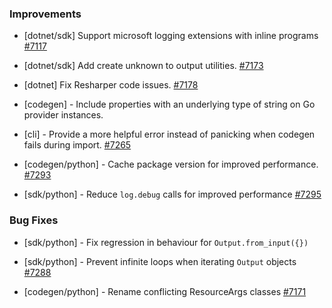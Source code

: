 ### Improvements

- [dotnet/sdk] Support microsoft logging extensions with inline programs
  [#7117](https://github.com/pulumi/pulumi/pull/7117)

- [dotnet/sdk] Add create unknown to output utilities.
  [#7173](https://github.com/pulumi/pulumi/pull/7173)

- [dotnet] Fix Resharper code issues.
  [#7178](https://github.com/pulumi/pulumi/pull/7178)

- [codegen] - Include properties with an underlying type of string on Go provider instances.

- [cli] - Provide a more helpful error instead of panicking when codegen fails during import.
  [#7265](https://github.com/pulumi/pulumi/pull/7265)

- [codegen/python] - Cache package version for improved performance.
  [#7293](https://github.com/pulumi/pulumi/pull/7293)
 
- [sdk/python] - Reduce `log.debug` calls for improved performance
  [#7295](https://github.com/pulumi/pulumi/pull/7295)

### Bug Fixes

- [sdk/python] - Fix regression in behaviour for `Output.from_input({})`

- [sdk/python] - Prevent infinite loops when iterating `Output` objects
  [#7288](https://github.com/pulumi/pulumi/pull/7288)

- [codegen/python] - Rename conflicting ResourceArgs classes
  [#7171](https://github.com/pulumi/pulumi/pull/7171)
